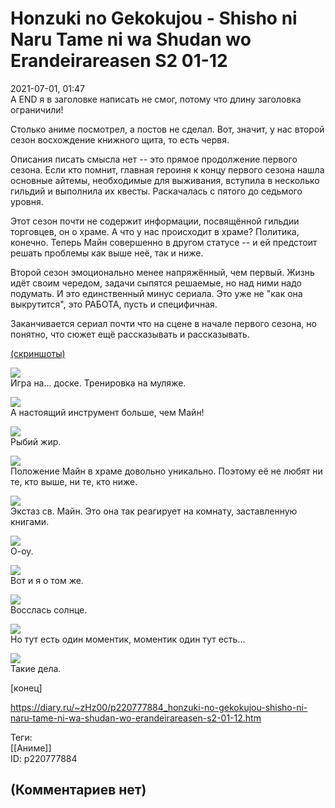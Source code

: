 Honzuki no Gekokujou - Shisho ni Naru Tame ni wa Shudan wo Erandeirareasen S2 01-12
===================================================================================

  
2021-07-01, 01:47  
 А END я в заголовке написать не смог, потому что длину заголовка ограничили!   
   
 Столько аниме посмотрел, а постов не сделал. Вот, значит, у нас второй сезон восхождение книжного щита, то есть червя.   
   
 Описания писать смысла нет -- это прямое продолжение первого сезона. Если кто помнит, главная героиня к концу первого сезона нашла основные айтемы, необходимые для выживания, вступила в несколько гильдий и выполнила их квесты. Раскачалась с пятого до седьмого уровня.   
   
 Этот сезон почти не содержит информации, посвящённой гильдии торговцев, он о храме. А что у нас происходит в храме? Политика, конечно. Теперь Майн совершенно в другом статусе -- и ей предстоит решать проблемы как выше неё, так и ниже.   
   
 Второй сезон эмоционально менее напряжённый, чем первый. Жизнь идёт своим чередом, задачи сыпятся решаемые, но над ними надо подумать. И это единственный минус сериала. Это уже не "как она выкрутится", это РАБОТА, пусть и специфичная.   
   
 Заканчивается сериал почти что на сцене в начале первого сезона, но понятно, что сюжет ещё рассказывать и рассказывать.   
   
  [(скриншоты)](https://zHz00.diary.ru/p220777884.htm?index=1#linkmore220777884m1)      
    
  [![](pics/f2fe82d458cet.jpg)](https://a.radikal.ru/a40/2106/0b/f2fe82d458ce.jpg)    
 Игра на... доске. Тренировка на муляже.   
   
  [![](pics/bd96fff6c237t.jpg)](https://b.radikal.ru/b18/2106/e1/bd96fff6c237.jpg)    
 А настоящий инструмент больше, чем Майн!   
   
  [![](pics/fcb9bc963128t.jpg)](https://b.radikal.ru/b27/2106/41/fcb9bc963128.jpg)    
 Рыбий жир.   
   
  [![](pics/5769a7a1a082t.jpg)](https://c.radikal.ru/c30/2106/9a/5769a7a1a082.jpg)    
 Положение Майн в храме довольно уникально. Поэтому её не любят ни те, кто выше, ни те, кто ниже.   
   
  [![](pics/3556565f4bf1t.jpg)](https://a.radikal.ru/a43/2106/53/3556565f4bf1.jpg)    
 Экстаз св. Майн. Это она так реагирует на комнату, заставленную книгами.   
   
  [![](pics/c786b3d9e871t.jpg)](https://d.radikal.ru/d42/2106/cb/c786b3d9e871.jpg)    
 О-оу.   
   
  [![](pics/4e3a8a8ce459t.jpg)](https://a.radikal.ru/a01/2106/ed/4e3a8a8ce459.jpg)    
 Вот и я о том же.   
   
  [![](pics/4cf2363a3e89t.jpg)](https://b.radikal.ru/b04/2106/df/4cf2363a3e89.jpg)    
 Восслась солнце.   
   
  [![](pics/aeb64ca1b484t.jpg)](https://d.radikal.ru/d13/2106/75/aeb64ca1b484.jpg)    
 Но тут есть один моментик, моментик один тут есть...   
   
  [![](pics/5330a007482ft.jpg)](https://b.radikal.ru/b07/2106/78/5330a007482f.jpg)    
 Такие дела.   
   
   
      
 [конец]   
  
<https://diary.ru/~zHz00/p220777884_honzuki-no-gekokujou-shisho-ni-naru-tame-ni-wa-shudan-wo-erandeirareasen-s2-01-12.htm>  
  
Теги:  
[[Аниме]]  
ID: p220777884  


(Комментариев нет)
------------------